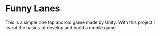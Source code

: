 # Funny Lanes
This is a simple one tap android game made by Unity.
With this project I learnt the basics of develop and build a mobile game.

